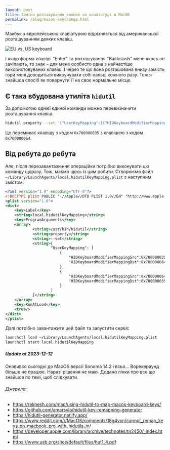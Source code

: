 ```yaml
---
layout: post
title: Заміна розташування кнопок на клавіатурі в MacOS
permalink: /blog/macos-keychange.html
---
```


Макбук з європейською клавіатурою відрізняється від американської розташуванням деяких клавіш.

![EU vs. US keyboard](/assets/img/macos-keyboards-layout.jpg)

І якщо форма клавіші "Enter" та розташування "Backslash" мене якось не зачіпають, то знак `~` для мене особисто одна з найчастіше використовуваних клавіш. І через те що вона розташована внизу замість гори мені доводиться викручувати собі пальці кожного разу. Тож я знайшов спосіб як повернути її на своє нормальне місце.

<!--more-->

## Є така вбудована утиліта `​​hidutil`

За допомогою однієї єдиної команди можно перевизначити розташування клавіш.

```sh
hidutil property --set '{"UserKeyMapping":[{"HIDKeyboardModifierMappingSrc":0x700000035,"HIDKeyboardModifierMappingDst":0x700000064},{"HIDKeyboardModifierMappingSrc":0x700000064,"HIDKeyboardModifierMappingDst":0x700000035}]}'
```

Це перемикає клавішу з кодом `0x700000035` з клавішею з кодом `0x700000064`.

## Від ребута до ребута

Але, після перезавантаження операційки потрібно виконувати цю команду щоразу. Тож, маємо щось із цим робити.
Створюємо файл `~/Library/LaunchAgents/local.hidutilKeyMapping.plist` з наступним змістом:

```xml
<?xml version="1.0" encoding="UTF-8"?>
<!DOCTYPE plist PUBLIC "-//Apple//DTD PLIST 1.0//EN" "http://www.apple.com/DTDs/PropertyList-1.0.dtd">
<plist version="1.0">
<dict>
	<key>Label</key>
	<string>local.hidutilKeyMapping</string>
	<key>ProgramArguments</key>
	<array>
			<string>/usr/bin/hidutil</string>
			<string>property</string>
			<string>--set</string>
			<string>{
					"UserKeyMapping": [
						{
							"HIDKeyboardModifierMappingSrc":0x700000035,
							"HIDKeyboardModifierMappingDst":0x700000064
						},
						{
							"HIDKeyboardModifierMappingSrc":0x700000064,
							"HIDKeyboardModifierMappingDst":0x700000035
						}
					]
			}</string>
	</array>
	<key>RunAtLoad</key>
	<true/>
</dict>
</plist>
```

Далі потрібно завантажити цей файл та запустити сервіс

```sh
launchctl load ~/Library/LaunchAgents/local.hidutilKeyMapping.plist
launchctl start local.hidutilKeyMapping
```

##### Update at 2023-12-12

Оновився сьогодні до MacOS версії Sonoma 14.2 і всьо... Ворекераунд більше не працює. Наразі рішення не маю. Додано лінки про все що знайшов по темі, щоб слідкувати.

###### Джерела:

- https://rakhesh.com/mac/using-hidutil-to-map-macos-keyboard-keys/
- https://github.com/amarsyla/hidutil-key-remapping-generator
- https://hidutil-generator.netlify.app/
- https://www.reddit.com/r/MacOS/comments/18g4vxn/cannot_remap_keys_on_macbook_pro_with_hidutils_in/
- https://developer.apple.com/library/archive/technotes/tn2450/_index.html
- https://www.usb.org/sites/default/files/hut1_4.pdf
